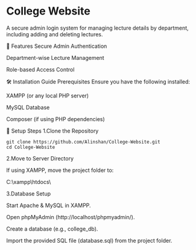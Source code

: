 # College Website

A secure admin login system for managing lecture details by department, including adding and deleting lectures.

🚀 Features
Secure Admin Authentication

Department-wise Lecture Management

Role-based Access Control

🛠️ Installation Guide
Prerequisites
Ensure you have the following installed:

XAMPP (or any local PHP server)

MySQL Database

Composer (if using PHP dependencies)

🔧 Setup Steps
1.Clone the Repository
```
git clone https://github.com/Alinshan/College-Website.git
cd College-Website
```
2.Move to Server Directory

If using XAMPP, move the project folder to:

C:\xampp\htdocs\

3.Database Setup

Start Apache & MySQL in XAMPP.

Open phpMyAdmin (http://localhost/phpmyadmin/).

Create a database (e.g., college_db).

Import the provided SQL file (database.sql) from the project folder.



